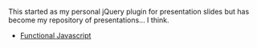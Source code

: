 This started as my personal jQuery plugin for presentation slides but has become my repository of presentations... I think.

* [Functional Javascript](//kalisjoshua.github.com/BrowserSlides#functionaljs)
